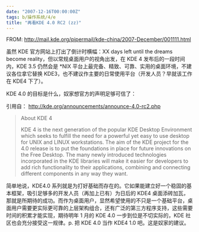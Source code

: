 ```yaml
---
date: "2007-12-16T00:00:00Z"
tags: b/操作系统/4/e
title: "再看KDE 4.0 RC2 (zz)"
---
```


FROM: http://mail.kde.org/pipermail/kde-china/2007-December/001111.html

虽然 KDE 官方网站上打出了倒计时横幅：XX days left until the dreams become reality，但以常规桌面用户的视角出发，在 KDE 4 发布后的一段时间内，KDE 3.5 仍然会是 \*NIX 平台上最完备、精致、可靠、实用的桌面环境，不建议各位拿它替换 KDE3，也不建议作主要的日常使用平台（开发人员？早就该工作在 KDE4 下了）。

KDE 4.0 的目标是什么，奴家想官方的声明足够可信了：

引用自： http://kde.org/announcements/announce-4.0-rc2.php

> About KDE 4
>
> KDE 4 is the next generation of the popular KDE Desktop Environment
> which seeks to fulfill the need for a powerful yet easy to use desktop
> for UNIX and LINUX workstations. The aim of the KDE project for the
> 4.0 release is to put the foundations in place for future innovations
> on the Free Desktop. The many newly introduced technologies
> incorporated in the KDE libraries will make it easier for developers
> to add rich functionality to their applications, combining and
> connecting different components in any way they want.

简单地说，KDE4.0 系列就是为打好基础而存在的。它如果能建立好一个稳固的基本框架，吸引足够多的开发人员（再加上已有）为日后的 KDE4 桌面添砖加瓦，那就是所期待的成功。而作为桌面用户，显然希望使用的不只是一个基础平台，桌面用户需要更实际更可靠的上层架构组合，还有广泛的第三方程序支持，这些需要时间的积累才能实现，期待明年 1 月的 KDE 4.0 一步到位是不切实际的，KDE 社区也会充分接受这一规律。p. 把 KDE 4.0 当作 KDE4 1.0 吧。这是奴家的建议。
